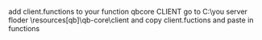  add client.functions to your function qbcore CLIENT
 go to C:\you server floder \resources\[qb]\qb-core\client and copy client.fuctions and paste in functions
